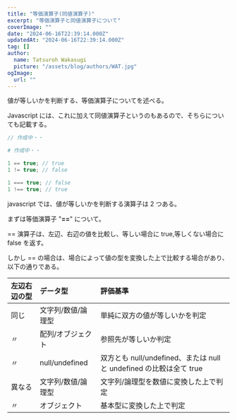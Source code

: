 ```yaml
---
title: "等価演算子(同値演算子)"
excerpt: "等価演算子と同値演算子について"
coverImage: ""
date: "2024-06-16T22:39:14.000Z"
updatedAt: "2024-06-16T22:39:14.000Z"
tag: []
author:
  name: Tatsuroh Wakasugi
  picture: "/assets/blog/authors/WAT.jpg"
ogImage:
  url: ""
---
```


値が等しいかを判断する、等価演算子についてを述べる。

Javascript には、これに加えて同値演算子というのもあるので、そちらについても記載する。

<div class="note_content_by_programming_language" id="note_content_Java">

```java
// 作成中・・
```

</div>
<div class="note_content_by_programming_language" id="note_content_Python">

```python
# 作成中・・
```

</div>
<div class="note_content_by_programming_language" id="note_content_Javascript">

```javascript
1 == true; // true
1 != true; // false

1 === true; // false
1 !== true; // true
```

javascript では、値が等しいかを判断する演算子は 2 つある。

まずは等価演算子 "**==**" について。

== 演算子は、左辺、右辺の値を比較し、等しい場合に true,等しくない場合に false を返す。

しかし == の場合は、場合によって値の型を変換した上で比較する場合があり、以下の通りである。

| 左辺右辺の型 | データ型           | 評価基準                                                            |
| :----------- | :----------------- | :------------------------------------------------------------------ |
| 同じ         | 文字列/数値/論理型 | 単純に双方の値が等しいかを判定                                      |
| 〃           | 配列/オブジェクト  | 参照先が等しいか判定                                                |
| 〃           | null/undefined     | 双方とも null/undefined、または null と undefined の比較は全て true |
| 異なる       | 文字列/数値/論理型 | 文字列/論理型を数値に変換した上で判定                               |
| 〃           | オブジェクト       | 基本型に変換した上で判定                                            |

</div>
